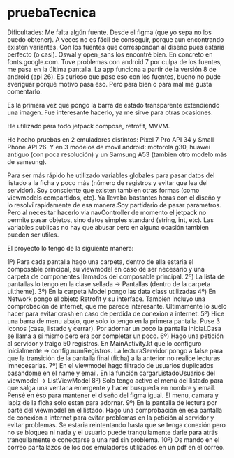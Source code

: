 # pruebaTecnica

Dificultades: Me falta algún fuente. Desde el figma (que yo sepa no los puedo obtener). A veces no es fácil de conseguir, porque aun encontrando existen variantes. Con los fuentes que correspondan al diseño pues estaria perfecto (o casi). Oswal y open_sans los encontré bien. En concreto en fonts.google.com. Tuve problemas con android 7 por culpa de los fuentes, me pasa en la última pantalla. La app funciona a partir de la versión 8 de android (api 26).  Es curioso que pase eso con los fuentes, bueno no pude averiguar porqué motivo pasa éso. Pero para bien o para mal me gusta comentarlo.

Es la primera vez que pongo la barra de estado transparente extendiendo una imagen. Fue interesante hacerlo, ya me sirve para otras ocasiones.

He utilizado para todo jetpack compose, retrofit, MVVM.

He hecho pruebas en 2 emuladores distintos: Pixel 7 Pro API 34 y Small Phone API 26. Y en 3 modelos de movil android: motorola g30, huawei antiguo (con poca resolución) y un Samsung A53 (tambien otro modelo más de samsung).

Para ser más rápido he utilizado variables globales para pasar datos del listado a la ficha y poco más (número de registros y evitar que lea del servidor). Soy consciente que existen tambien otras formas (como viewmodels compartidos, etc). Ya llevaba bastantes horas con el diseño y lo resolví rapidamente de esa manera.Soy partidario de pasar parametros. Pero al necesitar hacerlo via navController de momento el jetpack no permite pasar objetos, sino datos simples standard (string, int, etc). Las variables publicas no hay que abusar pero en alguna ocasión tambien pueden ser utiles.

El proyecto lo tengo de la siguiente manera: 

  1º) Para cada pantalla hago una carpeta, dentro de ella estaria el composable principal, su viewmodel en caso de ser necesario y una carpeta de componentes llamados del composable principal.
  2º) La lista de pantallas lo tengo en la clase sellada -> Pantallas (dentro de la carpeta ui.theme).
  3º) En la carpeta Model pongo las data class utilizadas
  4º) En Network pongo el objeto Retrofit y su interface. Tambien incluyo una comprobación de internet, que me parece interesante. Ultimamente lo suelo hacer para evitar crash en caso de perdida de conexion a internet. 
  5º) Hice una barra de menu abajo, que solo lo tengo en la primera pantalla. Puse 3 iconos (casa, listado y cerrar). Por adornar un poco la pantalla inicial.Casa se llama a sí mismo pero era por completar un poco.
  6º) Hago una petición al servidor y traigo 50 registros. En MainActivity.kt que lo configuro inicialmente -> config.numRegistros. La lecturaServidor pongo a false para que la transición de la pantalla final (ficha) a la anterior no realice lecturas imnecesarias.
  7º) En el viewmodel hago filtrado de usuarios duplicados basándome en el name y email. En la función cargarListadoUsuarios del viewmodel -> ListViewModel
  8º) Solo tengo activo el menú del listado para que salga una ventana emergente y hacer busqueda en nombre y email. Pensé en éso para mantener el diseño del figma igual. El menu, camara y lapiz de la ficha solo estan para adornar.
  9º) En la pantalla de lectura  por parte del viewmodel en el listado. Hago una comprobación en esa pantalla de conexion a internet para evitar problemas en la petición al servidor y evitar problemas. Se estaria reintentando hasta que se tenga conexión pero no se bloquea ni nada y el usuario puede tranquilamente darle para atrás tranquilamente o conectarse a una red sin problema.
  10º) Os mando en el correo pantallazos de los dos emuladores utilizados en un pdf en el correo.

  
